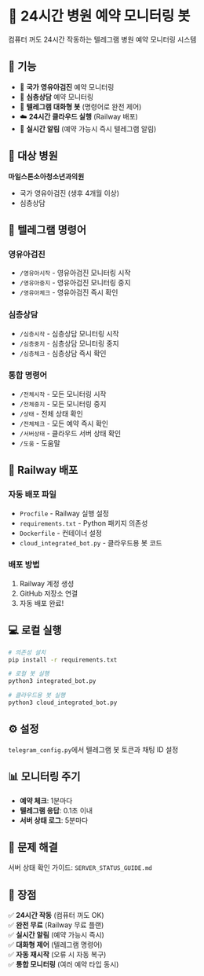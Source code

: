 # 🏥 24시간 병원 예약 모니터링 봇

컴퓨터 꺼도 24시간 작동하는 텔레그램 병원 예약 모니터링 시스템

## 🎯 기능

- 🍼 **국가 영유아검진** 예약 모니터링
- 💬 **심층상담** 예약 모니터링  
- 📱 **텔레그램 대화형 봇** (명령어로 완전 제어)
- ☁️ **24시간 클라우드 실행** (Railway 배포)
- 🔔 **실시간 알림** (예약 가능시 즉시 텔레그램 알림)

## 🏥 대상 병원

**마일스톤소아청소년과의원**
- 국가 영유아검진 (생후 4개월 이상)
- 심층상담

## 📱 텔레그램 명령어

### 영유아검진
- `/영유아시작` - 영유아검진 모니터링 시작
- `/영유아중지` - 영유아검진 모니터링 중지
- `/영유아체크` - 영유아검진 즉시 확인

### 심층상담  
- `/심층시작` - 심층상담 모니터링 시작
- `/심층중지` - 심층상담 모니터링 중지
- `/심층체크` - 심층상담 즉시 확인

### 통합 명령어
- `/전체시작` - 모든 모니터링 시작
- `/전체중지` - 모든 모니터링 중지
- `/상태` - 전체 상태 확인
- `/전체체크` - 모든 예약 즉시 확인
- `/서버상태` - 클라우드 서버 상태 확인
- `/도움` - 도움말

## 🚀 Railway 배포

### 자동 배포 파일
- `Procfile` - Railway 실행 설정
- `requirements.txt` - Python 패키지 의존성
- `Dockerfile` - 컨테이너 설정
- `cloud_integrated_bot.py` - 클라우드용 봇 코드

### 배포 방법
1. Railway 계정 생성
2. GitHub 저장소 연결
3. 자동 배포 완료!

## 💻 로컬 실행

```bash
# 의존성 설치
pip install -r requirements.txt

# 로컬 봇 실행
python3 integrated_bot.py

# 클라우드용 봇 실행
python3 cloud_integrated_bot.py
```

## ⚙️ 설정

`telegram_config.py`에서 텔레그램 봇 토큰과 채팅 ID 설정

## 📊 모니터링 주기

- **예약 체크**: 1분마다
- **텔레그램 응답**: 0.1초 이내
- **서버 상태 로그**: 5분마다

## 🔧 문제 해결

서버 상태 확인 가이드: `SERVER_STATUS_GUIDE.md`

## 🎉 장점

✅ **24시간 작동** (컴퓨터 꺼도 OK)  
✅ **완전 무료** (Railway 무료 플랜)  
✅ **실시간 알림** (예약 가능시 즉시)  
✅ **대화형 제어** (텔레그램 명령어)  
✅ **자동 재시작** (오류 시 자동 복구)  
✅ **통합 모니터링** (여러 예약 타입 동시)
